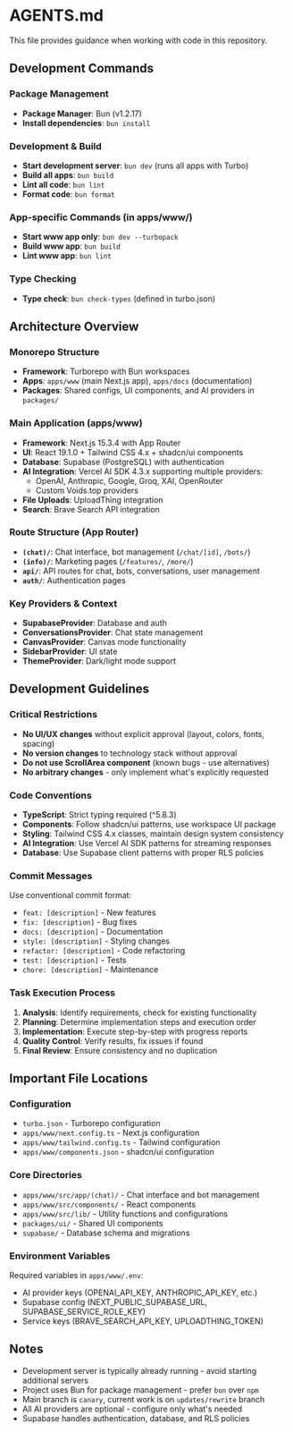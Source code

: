# AGENTS.md

This file provides guidance when working with code in this repository.

## Development Commands

### Package Management

- **Package Manager**: Bun (v1.2.17)
- **Install dependencies**: `bun install`

### Development & Build

- **Start development server**: `bun dev` (runs all apps with Turbo)
- **Build all apps**: `bun build`
- **Lint all code**: `bun lint`
- **Format code**: `bun format`

### App-specific Commands (in apps/www/)

- **Start www app only**: `bun dev --turbopack`
- **Build www app**: `bun build`
- **Lint www app**: `bun lint`

### Type Checking

- **Type check**: `bun check-types` (defined in turbo.json)

## Architecture Overview

### Monorepo Structure

- **Framework**: Turborepo with Bun workspaces
- **Apps**: `apps/www` (main Next.js app), `apps/docs` (documentation)
- **Packages**: Shared configs, UI components, and AI providers in `packages/`

### Main Application (apps/www)

- **Framework**: Next.js 15.3.4 with App Router
- **UI**: React 19.1.0 + Tailwind CSS 4.x + shadcn/ui components
- **Database**: Supabase (PostgreSQL) with authentication
- **AI Integration**: Vercel AI SDK 4.3.x supporting multiple providers:
  - OpenAI, Anthropic, Google, Groq, XAI, OpenRouter
  - Custom Voids.top providers
- **File Uploads**: UploadThing integration
- **Search**: Brave Search API integration

### Route Structure (App Router)

- **`(chat)/`**: Chat interface, bot management (`/chat/[id]`, `/bots/`)
- **`(info)/`**: Marketing pages (`/features/`, `/more/`)
- **`api/`**: API routes for chat, bots, conversations, user management
- **`auth/`**: Authentication pages

### Key Providers & Context

- **SupabaseProvider**: Database and auth
- **ConversationsProvider**: Chat state management
- **CanvasProvider**: Canvas mode functionality
- **SidebarProvider**: UI state
- **ThemeProvider**: Dark/light mode support

## Development Guidelines

### Critical Restrictions

- **No UI/UX changes** without explicit approval (layout, colors, fonts, spacing)
- **No version changes** to technology stack without approval
- **Do not use ScrollArea component** (known bugs - use alternatives)
- **No arbitrary changes** - only implement what's explicitly requested

### Code Conventions

- **TypeScript**: Strict typing required (^5.8.3)
- **Components**: Follow shadcn/ui patterns, use workspace UI package
- **Styling**: Tailwind CSS 4.x classes, maintain design system consistency
- **AI Integration**: Use Vercel AI SDK patterns for streaming responses
- **Database**: Use Supabase client patterns with proper RLS policies

### Commit Messages

Use conventional commit format:

- `feat: [description]` - New features
- `fix: [description]` - Bug fixes
- `docs: [description]` - Documentation
- `style: [description]` - Styling changes
- `refactor: [description]` - Code refactoring
- `test: [description]` - Tests
- `chore: [description]` - Maintenance

### Task Execution Process

1. **Analysis**: Identify requirements, check for existing functionality
2. **Planning**: Determine implementation steps and execution order
3. **Implementation**: Execute step-by-step with progress reports
4. **Quality Control**: Verify results, fix issues if found
5. **Final Review**: Ensure consistency and no duplication

## Important File Locations

### Configuration

- `turbo.json` - Turborepo configuration
- `apps/www/next.config.ts` - Next.js configuration
- `apps/www/tailwind.config.ts` - Tailwind configuration
- `apps/www/components.json` - shadcn/ui configuration

### Core Directories

- `apps/www/src/app/(chat)/` - Chat interface and bot management
- `apps/www/src/components/` - React components
- `apps/www/src/lib/` - Utility functions and configurations
- `packages/ui/` - Shared UI components
- `supabase/` - Database schema and migrations

### Environment Variables

Required variables in `apps/www/.env`:

- AI provider keys (OPENAI_API_KEY, ANTHROPIC_API_KEY, etc.)
- Supabase config (NEXT_PUBLIC_SUPABASE_URL, SUPABASE_SERVICE_ROLE_KEY)
- Service keys (BRAVE_SEARCH_API_KEY, UPLOADTHING_TOKEN)

## Notes

- Development server is typically already running - avoid starting additional servers
- Project uses Bun for package management - prefer `bun` over `npm`
- Main branch is `canary`, current work is on `updates/rewrite` branch
- All AI providers are optional - configure only what's needed
- Supabase handles authentication, database, and RLS policies
